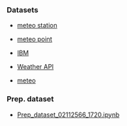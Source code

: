 


### Datasets
  - <p><a href="https://drive.google.com/file/d/10n1dDZ0KTBzYd1SvqhXOzOQE5fX9rHTq/view?usp=sharing">meteo station</a></p>
  - <p><a href="https://drive.google.com/file/d/1--m4Y9eL-coq18LEdr1sfLnL-ND4gkJt/view?usp=sharing">meteo point</a></p>
  - <p><a href="https://drive.google.com/file/d/1-6ZETyUssPQXrpNELKonwqcgzJ-FmP8S/view?usp=sharing">IBM</a></p>
  - <p><a href="https://drive.google.com/file/d/1QWD9qy5E7roV4l-8AvluYx3hKjE-mRFr/view?usp=sharing">Weather API</a></p>
  - <p><a href="https://drive.google.com/file/d/1c0AQFGgv5Z85V_tr2qyrk9qhzOgCzLKp/view?usp=sharing">meteo</a></p>

### Prep. dataset 
- <p><a href="https://colab.research.google.com/drive/1IWC_OEwM5vysfZiBFvrGbtqrl3IKqQYC?usp=sharing">Prep_dataset_02112566_1720.ipynb</a></p>
